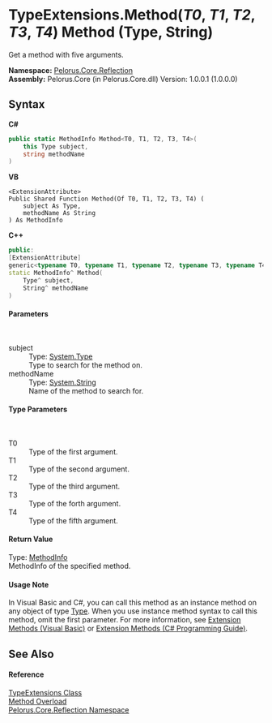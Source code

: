 # TypeExtensions.Method(*T0*, *T1*, *T2*, *T3*, *T4*) Method (Type, String)
 

Get a method with five arguments.

**Namespace:**&nbsp;<a href="7183AF8D">Pelorus.Core.Reflection</a><br />**Assembly:**&nbsp;Pelorus.Core (in Pelorus.Core.dll) Version: 1.0.0.1 (1.0.0.0)

## Syntax

**C#**<br />
``` C#
public static MethodInfo Method<T0, T1, T2, T3, T4>(
	this Type subject,
	string methodName
)

```

**VB**<br />
``` VB
<ExtensionAttribute>
Public Shared Function Method(Of T0, T1, T2, T3, T4) ( 
	subject As Type,
	methodName As String
) As MethodInfo
```

**C++**<br />
``` C++
public:
[ExtensionAttribute]
generic<typename T0, typename T1, typename T2, typename T3, typename T4>
static MethodInfo^ Method(
	Type^ subject, 
	String^ methodName
)
```


#### Parameters
&nbsp;<dl><dt>subject</dt><dd>Type: <a href="http://msdn2.microsoft.com/en-us/library/42892f65" target="_blank">System.Type</a><br />Type to search for the method on.</dd><dt>methodName</dt><dd>Type: <a href="http://msdn2.microsoft.com/en-us/library/s1wwdcbf" target="_blank">System.String</a><br />Name of the method to search for.</dd></dl>

#### Type Parameters
&nbsp;<dl><dt>T0</dt><dd>Type of the first argument.</dd><dt>T1</dt><dd>Type of the second argument.</dd><dt>T2</dt><dd>Type of the third argument.</dd><dt>T3</dt><dd>Type of the forth argument.</dd><dt>T4</dt><dd>Type of the fifth argument.</dd></dl>

#### Return Value
Type: <a href="http://msdn2.microsoft.com/en-us/library/1wa35kh5" target="_blank">MethodInfo</a><br />MethodInfo of the specified method.

#### Usage Note
In Visual Basic and C#, you can call this method as an instance method on any object of type <a href="http://msdn2.microsoft.com/en-us/library/42892f65" target="_blank">Type</a>. When you use instance method syntax to call this method, omit the first parameter. For more information, see <a href="http://msdn.microsoft.com/en-us/library/bb384936.aspx">Extension Methods (Visual Basic)</a> or <a href="http://msdn.microsoft.com/en-us/library/bb383977.aspx">Extension Methods (C# Programming Guide)</a>.

## See Also


#### Reference
<a href="7CE8A30A">TypeExtensions Class</a><br /><a href="640E0515">Method Overload</a><br /><a href="7183AF8D">Pelorus.Core.Reflection Namespace</a><br />